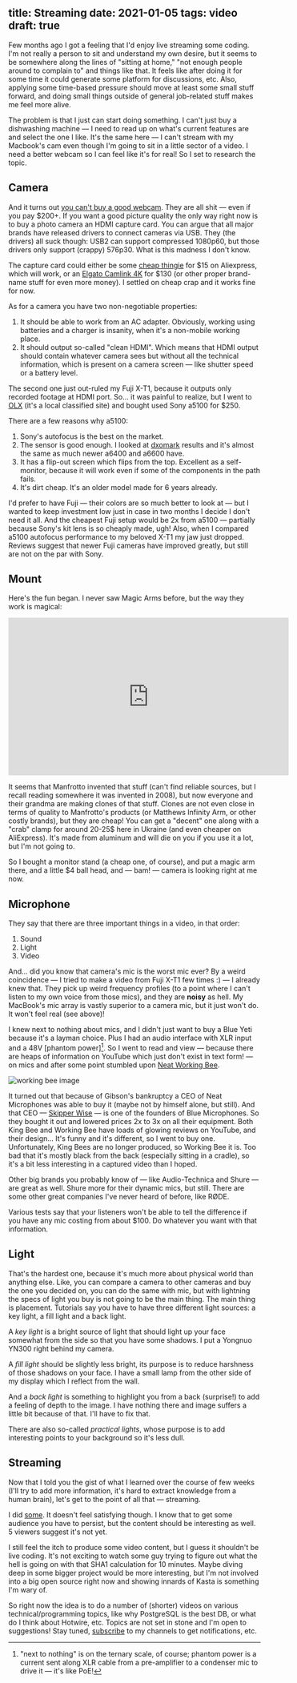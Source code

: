 title: Streaming
date: 2021-01-05
tags: video
draft: true
----

Few months ago I got a feeling that I'd enjoy live streaming some coding. I'm not really a person to sit and understand my own desire, but it seems to be somewhere along the lines of "sitting at home," "not enough people around to complain to" and things like that. It feels like after doing it for some time it could generate some platform for discussions, etc. Also, applying some time-based pressure should move at least some small stuff forward, and doing small things outside of general job-related stuff makes me feel more alive.

The problem is that I just can start doing something. I can't just buy a dishwashing machine  — I need to read up on what's current features are and select the one I like. It's the same here  — I can't stream with my Macbook's cam even though I'm going to sit in a little sector of a video. I need a better webcam so I can feel like it's for real! So I set to research the topic.


## Camera

And it turns out [you can't buy a good webcam](https://vsevolod.net/good-webcams/). They are all shit — even if you pay $200+. If you want a good picture quality the only way right now is to buy a photo camera an HDMI capture card. You can argue that all major brands have released drivers to connect cameras via USB. They (the drivers) all suck though: USB2 can support compressed 1080p60, but those drivers only support (crappy) 576p30. What is this madness I don't know.

The capture card could either be some [cheap thingie](https://aliexpress.com/item/4000917130635.html) for $15 on Aliexpress, which will work, or an [Elgato Camlink 4K](https://www.amazon.com/dp/B07K3FN5MR) for $130 (or other proper brand-name stuff for even more money). I settled on cheap crap and it works fine for now.

As for a camera you have two non-negotiable properties:

1) It should be able to work from an AC adapter. Obviously, working using batteries and a charger is insanity, when it's a non-mobile working place.
2) It should output so-called "clean HDMI". Which means that HDMI output should contain whatever camera sees but without all the technical information, which is present on a camera screen  — like shutter speed or a battery level.

The second one just out-ruled my Fuji X-T1, because it outputs only recorded footage at HDMI port. So... it was painful to realize, but I went to [OLX](https://www.olx.ua/) (it's a local classified site) and bought used Sony a5100 for $250. 

There are a few reasons why a5100:

1) Sony's autofocus is the best on the market.
2) The sensor is good enough. I looked at [dxomark](https://www.dxomark.com/sony-a5100-sensor-review-uncompromising-performance/) results and it's almost the same as much newer a6400 and a6600 have.
3) It has a flip-out screen which flips from the top. Excellent as a self-monitor, because it will work even if some of the components in the path fails.
4) It's dirt cheap. It's an older model made for 6 years already.

I'd prefer to have Fuji — their colors are so much better to look at — but I wanted to keep investment low just in case in two months I decide I don't need it all. And the cheapest Fuji setup would be 2x from a5100 — partially because Sony's kit lens is so cheaply made, ugh! Also, when I compared a5100 autofocus performance to my beloved X-T1 my jaw just dropped. Reviews suggest that newer Fuji cameras have improved greatly, but still are not on the par with Sony.


## Mount

Here's the fun began. I never saw Magic Arms before, but the way they work is magical:

<iframe width="560" height="315" src="https://www.youtube.com/embed/yfE00pXkL8U" frameborder="0" allow="accelerometer; autoplay; clipboard-write; encrypted-media; gyroscope; picture-in-picture" allowfullscreen></iframe>

It seems that Manfrotto invented that stuff (can't find reliable sources, but I recall reading somewhere it was invented in 2008), but now everyone and their grandma are making clones of that stuff. Clones are not even close in terms of quality to Manfrotto's products (or Matthews Infinity Arm, or other costly brands), but they are cheap! You can get a "decent" one along with a "crab" clamp for around 20-25$ here in Ukraine (and even cheaper on AliExpress). It's made from aluminum and will die on you if you use it a lot, but I'm not going to.

So I bought a monitor stand (a cheap one, of course), and put a magic arm there, and a little $4 ball head, and — bam! — camera is looking right at me now.


## Microphone

They say that there are three important things in a video, in that order:

1. Sound
2. Light
3. Video

And... did you know that camera's mic is the worst mic ever? By a weird coincidence — I tried to make a video from Fuji X-T1 few times :) — I already knew that. They pick up weird frequency profiles (to a point where I can't listen to my own voice from those mics), and they are **noisy** as hell. My MacBook's mic array is vastly superior to a camera mic, but it just won't do. It won't feel real (see above)!

I knew next to nothing about mics, and I didn't just want to buy a Blue Yeti because it's a layman choice. Plus I had an audio interface with XLR input and a 48V [phantom power][^1]. So I went to read and view — because there are heaps of information on YouTube which just don't exist in text form! — on mics and after some point stumbled upon [Neat Working Bee](https://www.neatmic.com/bee/worker-bee-microphone/).

[^1]: "next to nothing" is on the ternary scale, of course; phantom power is a current sent along XLR cable from a pre-amplifier to a condenser mic to drive it — it's like PoE!

![working bee image](https://wp-cdn.milocloud.com/neat-microphones-wp/wp-content/uploads/2019/06/12214611/worker-bee-front-view.png)

It turned out that because of Gibson's bankruptcy a CEO of Neat Microphones was able to buy it (maybe not by himself alone, but still). And that CEO  — [Skipper Wise](https://en.wikipedia.org/wiki/Skipper_Wise) — is one of the founders of Blue Microphones. So they bought it out and lowered prices 2x to 3x on all their equipment. Both King Bee and Working Bee have loads of glowing reviews on YouTube, and their design... It's funny and it's different, so I went to buy one. Unfortunately, King Bees are no longer produced, so Working Bee it is. Too bad that it's mostly black from the back (especially sitting in a cradle), so it's a bit less interesting in a captured video than I hoped.

Other big brands you probably know of — like Audio-Technica and Shure — are great as well. Shure more for their dynamic mics, but still. There are some other great companies I've never heard of before, like RØDE. 

Various tests say that your listeners won't be able to tell the difference if you have any mic costing from about $100. Do whatever you want with that information.


## Light

That's the hardest one, because it's much more about physical world than anything else. Like, you can compare a camera to other cameras and buy the one you decided on, you can do the same with mic, but with lightning the specs of light you buy is not going to be the main thing. The main thing is placement. Tutorials say you have to have three different light sources: a key light, a fill light and a back light.

A *key light* is a bright source of light that should light up your face somewhat from the side so that you have some shadows. I put a Yongnuo YN300 right behind my camera. 

A *fill light* should be slightly less bright, its purpose is to reduce harshness of those shadows on your face. I have a small lamp from the other side of my display which I reflect from the wall.

And a *back light* is something to highlight you from a back (surprise!) to add a feeling of depth to the image. I have nothing there and image suffers a little bit because of that. I'll have to fix that.

There are also so-called *practical lights*, whose purpose is to add interesting points to your background so it's less dull.


## Streaming

Now that I told you the gist of what I learned over the course of few weeks (I'll try to add more information, it's hard to extract knowledge from a human brain), let's get to the point of all that — streaming.

I did [some](https://www.youtube.com/playlist?list=PL7gxcNpwRVlp1Xepntn5EiUFo0YjtT8ok). It doesn't feel satisfying though. I know that to get some audience you have to persist, but the content should be interesting as well. 5 viewers suggest it's not yet.

I still feel the itch to produce some video content, but I guess it shouldn't be live coding. It's not exciting to watch some guy trying to figure out what the hell is going on with that SHA1 calculation for 10 minutes. Maybe diving deep in some bigger project would be more interesting, but I'm not involved into a big open source right now and showing innards of Kasta is something I'm wary of. 

So right now the idea is to do a number of (shorter) videos on various technical/programming topics, like why PostgreSQL is the best DB, or what do I think about Hotwire, etc. Topics are not set in stone and I'm open to suggestions! Stay tuned, [subscribe](https://www.youtube.com/c/asolovyov) to my channels to get notifications, etc.